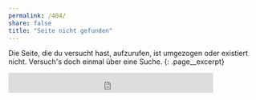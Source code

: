 ```yaml
---
permalink: /404/
share: false
title: "Seite nicht gefunden"
---
```


Die Seite, die du versucht hast, aufzurufen, ist umgezogen oder existiert nicht. Versuch's doch einmal über eine Suche.
{: .page__excerpt}

<!--div class="typed__secondary">
  <script type="text/javascript">
    var GOOG_FIXURL_LANG = 'de';
    var GOOG_FIXURL_SITE = '{{ site.url }}'
  </script>
  <script type="text/javascript" src="https://linkhelp.clients.google.com/tbproxy/lh/wm/fixurl.js"></script>
</div-->

<iframe src="https://duckduckgo.com/search.html?site={{ site.url }}&prefill={{ site.url }} durchsuchen" style="overflow:hidden;margin:0;padding:0;width:408px;height:40px;" frameborder="0"></iframe>
